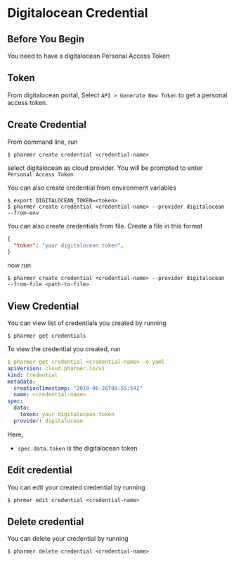 # Digitalocean Credential


## Before You Begin 
You need to have a digitalocean Personal Access Token

## Token
From digitalocean portal, Select `API > Generate New Token` to get a personal access token.

## Create Credential
From command line, run
```console
$ pharmer create credential <credential-name>
```
select digitalocean as cloud provider. You will be prompted to enter `Personal Access Token`

You can also create credential from environment variables
```console
$ export DIGITALOCEAN_TOKEN=<token>
$ pharmer create credential <credential-name> --provider digitalocean --from-env
```

You can also create credentials from file. Create a file in this format
```json
{
  "token": "your digitalocean token",
}
```

now run
```console
$ pharmer create credential <credential-name> --provider digitalocean --from-file <path-to-file>
```

## View Credential
You can view list of credentials you created by running
```console
$ pharmer get credentials
```

To view the credential you created, run
```yaml
$ pharmer get credential <credential-name> -o yaml
apiVersion: cloud.pharmer.io/v1
kind: Credential
metadata:
  creationTimestamp: "2019-06-26T08:55:54Z"
  name: <credential-name>
spec:
  data:
    token: your digitalocean token
  provider: digitalocean
```

Here,
 - `spec.data.token` is the digitalocean token


## Edit credential
You can edit your created credential by running
```console
$ phrmer edit credential <credential-name>
```

## Delete credential
You can delete your credential by running
```console
$ pharmer delete credential <credential-name>
